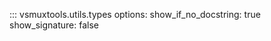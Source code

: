::: vsmuxtools.utils.types
    options:
      show_if_no_docstring: true
      show_signature: false